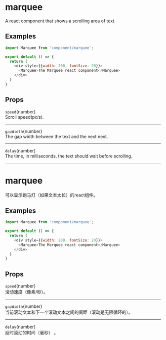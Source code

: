 # marquee
A react component that shows a scrolling area of text.

## Examples
```javascript
import Marquee from 'component/marquee';

export default () => {
  return (
    <div style={{width: 200, fontSize: 20}}>
      <Marquee>The Marquee react component</Marquee>
    </div>
  )
}
```

## Props
`speed`{number}  
Scroll speed(px/s).  
  
----
`gapWidth`{number}  
The gap width between the text and the next next.  
  
----
`delay`{number}  
The time, in milliseconds, the text should wait before scrolling.  
  
----
# marquee
可以显示跑马灯（如果文本太长）的react组件。

## Examples
```javascript
import Marquee from 'component/marquee';

export default () => {
  return (
    <div style={{width: 200, fontSize: 20}}>
      <Marquee>The Marquee react component</Marquee>
    </div>
  )
}
```

## Props
`speed`{number}  
滚动速度（像素/秒）。  
  
----
`gapWidth`{number}  
当前滚动文本和下一个滚动文本之间的间距（滚动是无限循环的）。
  
----
`delay`{number}  
延时滚动的时间（毫秒） 。
  
